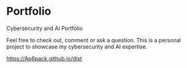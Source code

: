 # Portfolio
Cybersecurity and AI Portfolio

Feel free to check out, comment or ask a question. This is a personal project to showcase my cybersecurity and AI expertise.

https://Ap6pack.github.io/dist
